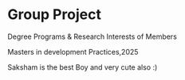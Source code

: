 # Group Project

Degree Programs & Research Interests of Members

Masters in development Practices,2025 






Saksham is the best Boy and very cute also :)


